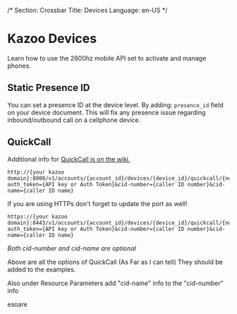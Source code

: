 /*
Section: Crossbar
Title: Devices
Language: en-US
*/

# Kazoo Devices
Learn how to use the 2600hz mobile API set to activate and manage phones.


## Static Presence ID

You can set a presence ID at the device level. By adding: `presence_id` field on your device document. This will fix any presence issue regarding inbound/outbound call on a cellphone device.

## QuickCall

Additional info for [QuickCall is on the wiki.](https://2600hz.atlassian.net/wiki/display/APIs/QuickCall+API)

```
http://{your kazoo domain}:8000/v1/accounts/{account_id}/devices/{device_id}/quickcall/{number_to_call}?auth_token={API key or Auth Token}&cid-number={caller ID number}&cid-name={caller ID name}
```

If you are using HTTPs don't forget to update the port as well!
```
https://{your kazoo domain}:8443/v1/accounts/{account_id}/devices/{device_id}/quickcall/{number_to_call}?auth_token={API key or Auth Token}&cid-number={caller ID number}&cid-name={caller ID name}
```

_Both cid-number and cid-name are optional_

Above are all the options of QuickCall (As Far as I can tell) They should be added to the examples. 

Also under Resource Parameters add "cid-name" info to the "cid-number" info

esoare

